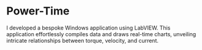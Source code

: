 # Power-Time
I developed a bespoke Windows application using LabVIEW. This application effortlessly compiles data and draws real-time charts, unveiling intricate relationships between torque, velocity, and current. 
